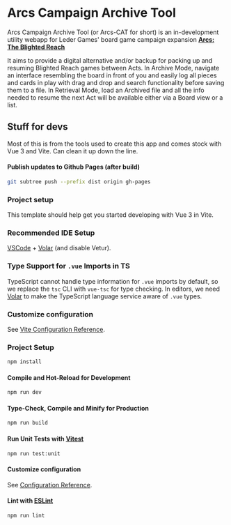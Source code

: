 
# Arcs Campaign Archive Tool
Arcs Campaign Archive Tool (or Arcs-CAT for short) is an in-development utility webapp for Leder Games' board game campaign expansion [**Arcs: The Blighted Reach**](https://ledergames.com/collections/games/products/arcs-the-blighted-reach-campaign-expansion)

It aims to provide a digital alternative and/or backup for packing up and resuming Blighted Reach games between Acts.
In Archive Mode, navigate an interface resembling the board in front of you and easily log all pieces and cards in play with drag and drop and search functionality before saving them to a file.
In Retrieval Mode, load an Archived file and all the info needed to resume the next Act will be available either via a Board view or a list.


## Stuff for devs

Most of this is from the tools used to create this app and comes stock with Vue 3 and Vite. Can clean it up down the line.

#### Publish updates to Github Pages (after build)
```sh
git subtree push --prefix dist origin gh-pages
```

### Project setup

This template should help get you started developing with Vue 3 in Vite.

### Recommended IDE Setup

[VSCode](https://code.visualstudio.com/) + [Volar](https://marketplace.visualstudio.com/items?itemName=Vue.volar) (and disable Vetur).

### Type Support for `.vue` Imports in TS

TypeScript cannot handle type information for `.vue` imports by default, so we replace the `tsc` CLI with `vue-tsc` for type checking. In editors, we need [Volar](https://marketplace.visualstudio.com/items?itemName=Vue.volar) to make the TypeScript language service aware of `.vue` types.

### Customize configuration

See [Vite Configuration Reference](https://vitejs.dev/config/).

### Project Setup

```sh
npm install
```

#### Compile and Hot-Reload for Development

```sh
npm run dev
```

#### Type-Check, Compile and Minify for Production

```sh
npm run build
```

#### Run Unit Tests with [Vitest](https://vitest.dev/)

```sh
npm run test:unit
```

#### Customize configuration
See [Configuration Reference](https://cli.vuejs.org/config/).

#### Lint with [ESLint](https://eslint.org/)

```sh
npm run lint
```
